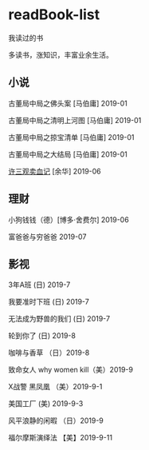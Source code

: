 # readBook-list
我读过的书

多读书，涨知识，丰富业余生活。

## 小说

古董局中局之佛头案 [马伯庸] 2019-01

古董局中局之清明上河图 [马伯庸] 2019-01

古董局中局之掠宝清单 [马伯庸] 2019-01

古董局中局之大结局 [马伯庸] 2019-01
 
[许三观卖血记](https://github.com/zhaodengping/readBook-list/blob/master/bookDetails/2019/june.md) [余华] 2019-06

## 理财

小狗钱钱（德）[博多·舍费尔] 2019-06

富爸爸与穷爸爸 2019-07

## 影视 

3年A班 (日) 2019-7

我要准时下班 (日) 2019-7

无法成为野兽的我们 (日) 2019-7

轮到你了 (日) 2019-8

咖啡与香草 （日）2019-8

致命女人 why women kill（美）2019-9

X战警 黑凤凰 （美）2019-9-1

美国工厂 (美) 2019-9-3

风平浪静的闲暇 （日）2019-9

福尔摩斯演绎法 【美】2019-9-11
